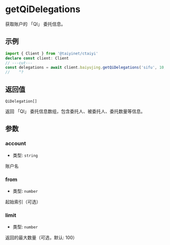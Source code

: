 # getQiDelegations

获取账户的 「QI」 委托信息。

## 示例

```ts twoslash
import { Client } from '@taiyinet/ctaiyi'
declare const client: Client
// ---cut---
const delegations = await client.baiyujing.getQiDelegations('sifu', 10, 10)
//    ^?
```

## 返回值

`QiDelegation[]`

返回 「QI」 委托信息数组，包含委托人、被委托人、委托数量等信息。

## 参数

### account

- 类型: `string`

账户名

### from

- 类型: `number`

起始索引（可选）

### limit

- 类型: `number`

返回的最大数量（可选，默认: 100）
